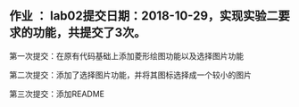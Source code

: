 ##  作业 ： lab02提交日期：2018-10-29，实现实验二要求的功能，共提交了3次。

第一次提交：在原有代码基础上添加菱形绘图功能以及选择图片功能

第二次提交：添加了选择图片功能，并将其图标选择成一个较小的图片

第三次提交：添加README

